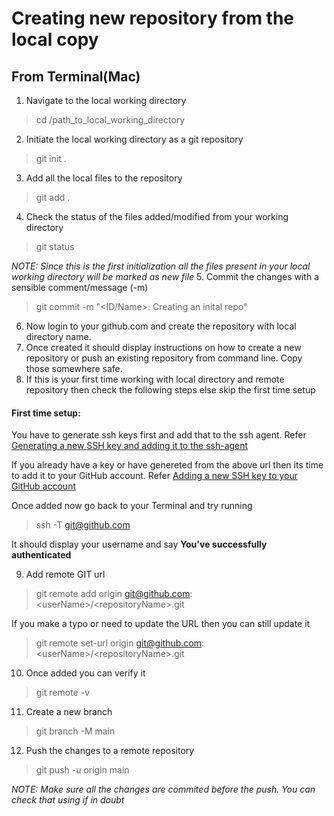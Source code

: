 # Creating new repository from the local copy

## From Terminal(Mac)
1. Navigate to the local working directory
> cd /path_to_local_working_directory
2. Initiate the local working directory as a git repository
> git init .
3. Add all the local files to the repository
> git add .
4. Check the status of the files added/modified from your working directory
> git status

  _NOTE: Since this is the first initialization all the files present in your local working directory will be marked as new file_
5. Commit the changes with a sensible comment/message (-m)
> git commit -m "\<ID/Name>: Creating an inital repo"
6. Now login to your github.com and create the repository with local directory name.
7. Once created it should display instructions on how to create a new repository or push an existing repository from command line. Copy those somewhere safe.
8. If this is your first time working with local directory and remote repository then check the following steps else skip the first time setup

  #### **First time setup:**
  You have to generate ssh keys first and add that to the ssh agent. Refer [Generating a new SSH key and adding it to the ssh-agent](https://docs.github.com/en/free-pro-team@latest/github/authenticating-to-github/generating-a-new-ssh-key-and-adding-it-to-the-ssh-agent)

  If you already have a key or have genereted from the above url then its time to add it to your GitHub account. Refer [Adding a new SSH key to your GitHub account](https://docs.github.com/en/free-pro-team@latest/github/authenticating-to-github/adding-a-new-ssh-key-to-your-github-account)

  Once added now go back to your Terminal and try running
  > ssh -T git@github.com

  It should display your username and say **You've successfully authenticated**

9. Add remote GIT url
> git remote add origin git@github.com:\<userName>/\<repositoryName>.git

  If you make a typo or need to update the URL then you can still update it
  > git remote set-url origin git@github.com:\<userName>/\<repositoryName>.git
10.  Once added you can verify it
> git remote -v
11. Create a new branch
> git branch -M main
12. Push the changes to a remote repository
> git push -u origin main

  _NOTE: Make sure all the changes are commited before the push. You can check that using <git status> if in doubt_
